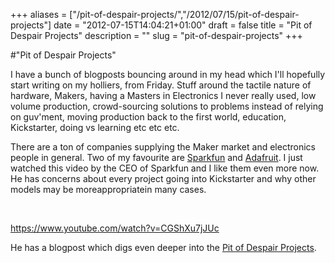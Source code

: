 +++
aliases = ["/pit-of-despair-projects/","/2012/07/15/pit-of-despair-projects"]
date = "2012-07-15T14:04:21+01:00"
draft = false
title = "Pit of Despair Projects"
description = ""
slug = "pit-of-despair-projects"
+++

#"Pit of Despair Projects"

I have a bunch of blogposts bouncing around in my head which I'll hopefully start writing on my holliers, from Friday. Stuff around the tactile nature of hardware, Makers, having a Masters in Electronics I never really used, low volume production, crowd-sourcing solutions to problems instead of relying on guv'ment, moving production back to the first world, education, Kickstarter, doing vs learning etc etc etc.

There are a ton of companies supplying the Maker market and electronics people in general. Two of my favourite are <a href="http://www.sparkfun.com">Sparkfun</a> and <a href="http://www.adafruit.com">Adafruit</a>. I just watched this video by the CEO of Sparkfun and I like them even more now. He has concerns about every project going into Kickstarter and why other models may be moreappropriatein many cases.

&nbsp;

https://www.youtube.com/watch?v=CGShXu7jJUc

He has a blogpost which digs even deeper into the <a href="http://www.sparkfun.com/news/909">Pit of Despair Projects</a>.